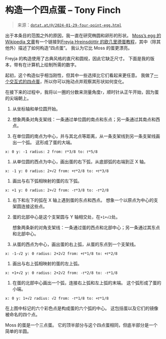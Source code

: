 <!--yml

类别：未分类

日期：2024 年 05 月 27 日 15 时 23 分 18 秒

-->

# 构造一个四点蛋 – Tony Finch

> 来源：[`dotat.at/@/2024-01-29-four-point-egg.html`](https://dotat.at/@/2024-01-29-four-point-egg.html)

出于本条目的范围之外的原因，我一直在研究椭圆和卵形的形状。 [Moss’s egg 的 Wikipedia 文章](https://en.wikipedia.org/wiki/Moss%27s_egg)有一个链接到[Freyja Hreinsdóttir 的欧几里德蛋教程](https://web.archive.org/web/20200618202007/https://www.dynamat.oriw.eu/upload_pdf/20121022_154322__0.pdf)，其中（除其他外）描述了如何构造“四点蛋”。 我认为它比 Moss 的蛋更漂亮。

Freyja 的构造使用了古典风格的直尺和圆规，因此它缺乏尺寸。 下面是我的版本，带有在计算机上绘制所需的数字。

起初，这个构造似乎相当刚性，但其中一些选择比它们看起来更任意。 我做了[一个交互式的四点蛋](https://dotat.at/@/2024-01-eggsperiment.html)，所以你可以拖动点并观察其形状如何变化。

在接下来的过程中，我将以一圈的分数来测量角度`𝜏`，顺时针从正午开始，因为蛋的尖端朝上。

1.  从坐标轴和单位圆开始。

1.  想象两条对角支架线：一条通过单位圆的南点和东点；另一条通过其南点和西点。

1.  在单位圆的南点为中心，并与其北点等距离，从一条支架线到另一条支架线画出一个弧。 这形成了蛋的大端。

```
x: 0 y: -1 radius: 2 from: 𝜏*3/8 to: 𝜏*5/8

```

1.  从单位圆的西点为中心，画出蛋的右下弧，从底部弧的右端到正 X 轴。

```
x: -1 y: 0 radius: 2+√2 from: +𝜏*2/8 to: +𝜏*3/8

```

1.  画出与右下弧相映射的蛋的左下弧。

```
x: +1 y: 0 radius: 2+√2 from: -𝜏*3/8 to: -𝜏*2/8

```

1.  右下和左下的弧在 X 轴上遇到蛋的东点和西点。 想象一个以原点为中心的支架圆连接这些点。

1.  蛋的北部中心是这个支架圆与 Y 轴相交处，在`+1+√2`处。

    想象两条新的对角支架线：一条通过蛋的西点和北部中心；另一条通过其东点和北部中心。

1.  从蛋的西点为中心，画出蛋的右上弧，从蛋的东点到一个支架线。

```
x: -1-√2 y: 0 radius: 2+2√2 from: +𝜏*1/8 to: +𝜏*2/8

```

1.  画出与右上弧相映射的蛋的左上弧。

```
x: +1+√2 y: 0 radius: 2+2√2 from: -𝜏*2/8 to: -𝜏*1/8

```

1.  在蛋的北部中心画出一个弧，连接右上弧和左上弧的末端。 这个弧形成了蛋的小端。

```
x: 0 y: 1+√2 radius: √2 from: -𝜏*1/8 to: +𝜏*1/8

```

在上图中标记的六个彩色点是构成蛋的六个弧的中心。 这包括蛋以及它们的镜像被命名的四个点。

Moss 的蛋是一个三点蛋。 它的顶半部分与这个四点蛋相同，但底半部分是一个简单的半圆。
